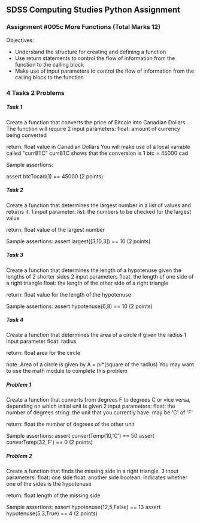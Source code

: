 ## SDSS Computing Studies Python Assignment
### Assignment #005c More Functions (Total Marks 12)

Objectives:
* Understand the structure for creating and defining a function
* Use return statements to control the flow of information from the function to the calling block
* Make use of input parameters to control the flow of information from the calling block to the function


### 4 Tasks 2 Problems

##### Task 1
Create a function that converts the price of Bitcoin into Canadian Dollars .
The function will require 2 input parameters:
float: amount of currency being converted

return: float value in Canadian Dollars
You will make use of a local variable called "currBTC"
currBTC shows that the conversion is 1 btc = 45000 cad

Sample assertions:

assert btcTocad(1) == 45000
(2 points) 


##### Task 2
Create a function that determines the largest number in a list of values and returns it.
1 input parameter:
list: the numbers to be checked for the largest value

return: float value of the largest number

Sample assertions:
assert largest([3,10,3]) == 10
(2 points)

##### Task 3
Create a function that determines the length of a hypotenuse given the lengths of 2
shorter sides
2 input parameters
float: the length of one side of a right triangle
float: the length of the other side of a right triangle

return: float value for the length of the hypotenuse

Sample assertions:
assert hypotenuse(6,8) == 10
(2 points)


##### Task 4
Create a function that determines the area of a circle if given the radius
1 input parameter
float: radius

return: float area for the circle

note: Area of a circle is given by A = pi*(square of the radius)
You may want to use the math module to complete this problem

##### Problem 1
Create a function that converts from degrees F to degrees C or
vice versa, depending on which initial unit is given
2 input parameters:
float: the number of degrees
string: the unit that you currently have: may be 'C' of 'F'

return: float the number of degrees of the other unit

Sample assertions:
assert convertTemp(10,'C') == 50
assert converTemp(32,'F') == 0
(2 points)

##### Problem 2
Create a function that finds the missing side in a right triangle.
3 input parameters:
float: one side
float: another side
boolean: indicates whether one of the sides is the hypotenuse

return: float length of the missing side

Sample assertions:
assert hypotenuse(12,5,False) == 13
assert hypotenuse(5,3,True) == 4
(2 points)
